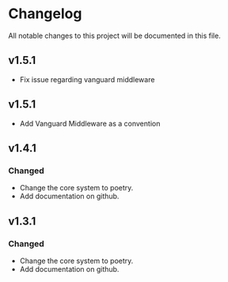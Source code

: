 # Changelog

All notable changes to this project will be documented in this file.

## v1.5.1
- Fix issue regarding vanguard middleware

## v1.5.1
- Add Vanguard Middleware as a convention

## v1.4.1

### Changed

- Change the core system to poetry.
- Add documentation on github.

## v1.3.1

### Changed

- Change the core system to poetry.
- Add documentation on github.
